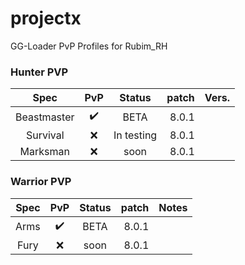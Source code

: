 # projectx
GG-Loader PvP Profiles for Rubim_RH

### Hunter PVP
Spec  | PvP | Status | patch | Vers.
:------: | :-----: | :---: | -----: | :------:
Beastmaster    | :heavy_check_mark:    |  BETA   |  8.0.1 |   |  
Survival   | :x:    |  In testing   |  8.0.1 |   | 
Marksman   | :x:    |  soon   |  8.0.1 |   | 

### Warrior PVP
Spec  | PvP | Status | patch | Notes
:------: | :-----: | :---: | -----: | :------:
Arms   | :heavy_check_mark:    |  BETA   |  8.0.1 |   |  
Fury    | :x:    |  soon   |  8.0.1 |   | 

